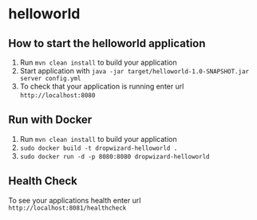 # helloworld

How to start the helloworld application
---

1. Run `mvn clean install` to build your application
2. Start application with `java -jar target/helloworld-1.0-SNAPSHOT.jar server config.yml`
3. To check that your application is running enter url `http://localhost:8080`

Run with Docker
-----
1. Run `mvn clean install` to build your application
2. `sudo docker build -t dropwizard-helloworld .`
3. `sudo docker run -d -p 8080:8080 dropwizard-helloworld`


Health Check
---

To see your applications health enter url `http://localhost:8081/healthcheck`
